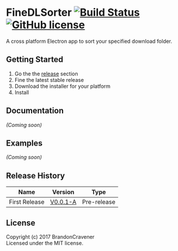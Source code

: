 # FineDLSorter [![Build Status](https://secure.travis-ci.org/Default/FineDLSorter.png?branch=master)](http://travis-ci.org/Default/FineDLSorter)[![GitHub license](https://img.shields.io/badge/license-MIT-blue.svg)](https://raw.githubusercontent.com/BrandonCravener/FineDLSorter/master/LICENSE-MIT)

A cross platform Electron app to sort your specified download folder.

## Getting Started
1. Go the the [release](https://github.com/BrandonCravener/FineDLSorter/releases) section
2. Fine the latest stable release
3. Download the installer for your platform
4. Install

## Documentation
_(Coming soon)_

## Examples
_(Coming soon)_

## Release History
| Name  | Version | Type |
| ----- | ------- | ---- |
| First Release | [V0.0.1-A](https://github.com/BrandonCravener/FineDLSorter/releases/tag/V0.0.1-A) | Pre-release|

## License
Copyright (c) 2017 BrandonCravener  
Licensed under the MIT license.
